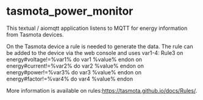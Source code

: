 # tasmota_power_monitor

This textual / aiomqtt application listens to MQTT for energy information from Tasmota devices.

On the Tasmota device a rule is needed to generate the data. The rule can be added to the device via the web console and uses var1-4:
    Rule3
        on energy#voltage!=%var1% do var1 %value% endon 
        on energy#current!=%var2% do var2 %value% endon 
        on energy#power!=%var3% do var3 %value% endon 
        on energy#factor!=%var4% do var4 %value% endon

More information is available on rules:https://tasmota.github.io/docs/Rules/.

